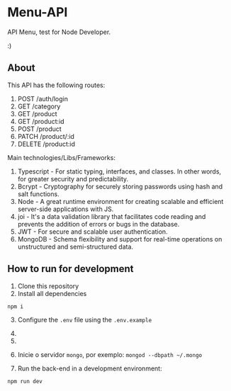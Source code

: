 # Menu-API

API Menu, test for Node Developer.

:)

## About

This API has the following routes:

1. POST /auth/login
2. GET /category
3. GET /product
4. GET /product:id
5. POST /product
6. PATCH /product/:id
7. DELETE /product:id

Main technologies/Libs/Frameworks:

1. Typescript - For static typing, interfaces, and classes. In other words, for greater security and predictability.
2. Bcrypt - Cryptography for securely storing passwords using hash and salt functions.
3. Node - A great runtime environment for creating scalable and efficient server-side applications with JS.
4. joi - It's a data validation library that facilitates code reading and prevents the addition of errors or bugs in the database.
5. JWT - For secure and scalable user authentication.
6. MongoDB - Schema flexibility and support for real-time operations on unstructured and semi-structured data.

## How to run for development

1. Clone this repository
2. Install all dependencies

```bash
npm i
```

3. Configure the `.env` file using the `.env.example` 

4. 

5.  

6. Inicie o servidor `mongo`, por exemplo: `mongod --dbpath ~/.mongo`

7. Run the back-end in a development environment:

```bash
npm run dev
```
